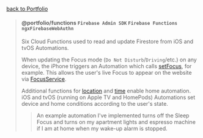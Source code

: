 [back to Portfolio](../../README.md)

> #### @portfolio/functions `Firebase Admin SDK` `Firebase Functions` `ngxFirebaseWebAuthn`
> Six Cloud Functions used to read and update Firestore from iOS and tvOS Automations.
>
> When updating the Focus mode (`Do Not Disturb`/`Driving`/etc.) on any device, the iPhone triggers an Automation which calls [setFocus](functions/shortcuts/focus/set.js), for example. This allows the user's live Focus to appear on the website via [FocusService](libs/services/src/lib/focus.service.ts).
>
> Additional functions for [location](functions/shortcuts/location) and [time](functions/shortcuts/time) enable home automation. iOS and tvOS (running on Apple TV and HomePods) Automations set device and home conditions according to the user's state.
>
> > An example automation I've implemented turns off the Sleep Focus and turns on my apartment lights and espresso machine if I am at home when my wake-up alarm is stopped.
